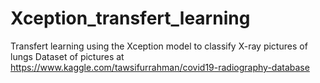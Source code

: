 # Xception_transfert_learning
Transfert learning using the Xception model to classify X-ray pictures of lungs
Dataset of pictures at https://www.kaggle.com/tawsifurrahman/covid19-radiography-database

